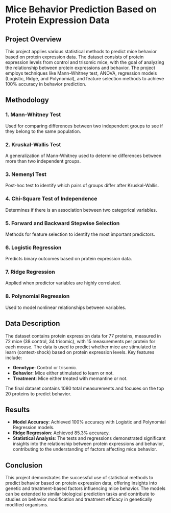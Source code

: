# Mice Behavior Prediction Based on Protein Expression Data

## Project Overview

This project applies various statistical methods to predict mice behavior based on protein expression data. The dataset consists of protein expression levels from control and trisomic mice, with the goal of analyzing the relationship between protein expressions and behavior. The project employs techniques like Mann-Whitney test, ANOVA, regression models (Logistic, Ridge, and Polynomial), and feature selection methods to achieve 100% accuracy in behavior prediction.

## Methodology

### 1. **Mann-Whitney Test**
Used for comparing differences between two independent groups to see if they belong to the same population.

### 2. **Kruskal-Wallis Test**
A generalization of Mann-Whitney used to determine differences between more than two independent groups.

### 3. **Nemenyi Test**
Post-hoc test to identify which pairs of groups differ after Kruskal-Wallis.

### 4. **Chi-Square Test of Independence**
Determines if there is an association between two categorical variables.

### 5. **Forward and Backward Stepwise Selection**
Methods for feature selection to identify the most important predictors.

### 6. **Logistic Regression**
Predicts binary outcomes based on protein expression data.

### 7. **Ridge Regression**
Applied when predictor variables are highly correlated.

### 8. **Polynomial Regression**
Used to model nonlinear relationships between variables.

## Data Description

The dataset contains protein expression data for 77 proteins, measured in 72 mice (38 control, 34 trisomic), with 15 measurements per protein for each mouse. The data is used to predict whether mice are stimulated to learn (context-shock) based on protein expression levels. Key features include:

- **Genotype**: Control or trisomic.
- **Behavior**: Mice either stimulated to learn or not.
- **Treatment**: Mice either treated with memantine or not.

The final dataset contains 1080 total measurements and focuses on the top 20 proteins to predict behavior.

## Results

- **Model Accuracy**: Achieved 100% accuracy with Logistic and Polynomial Regression models.
- **Ridge Regression**: Achieved 85.3% accuracy.
- **Statistical Analysis**: The tests and regressions demonstrated significant insights into the relationship between protein expressions and behavior, contributing to the understanding of factors affecting mice behavior.

## Conclusion

This project demonstrates the successful use of statistical methods to predict behavior based on protein expression data, offering insights into genetic and treatment-based factors influencing mice behavior. The models can be extended to similar biological prediction tasks and contribute to studies on behavior modification and treatment efficacy in genetically modified organisms.
